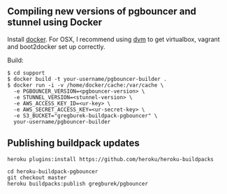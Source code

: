 ## Compiling new versions of pgbouncer and stunnel using Docker

Install [docker](https://www.docker.io/). For OSX, I recommend using
[dvm](http://fnichol.github.io/dvm/) to get virtualbox, vagrant and boot2docker
set up correctly.

Build:

```
$ cd support
$ docker build -t your-username/pgbouncer-builder .
$ docker run -i -v /home/docker/cache:/var/cache \
  -e PGBOUNCER_VERSION=<pgbouncer-version> \
  -e STUNNEL_VERSION=<stunnel-version> \
  -e AWS_ACCESS_KEY_ID=<ur-key> \
  -e AWS_SECRET_ACCESS_KEY=<ur-secret-key> \
  -e S3_BUCKET="gregburek-buildpack-pgbouncer" \
  your-username/pgbouncer-builder
```

## Publishing buildpack updates

```
heroku plugins:install https://github.com/heroku/heroku-buildpacks

cd heroku-buildpack-pgbouncer
git checkout master
heroku buildpacks:publish gregburek/pgbouncer
```
